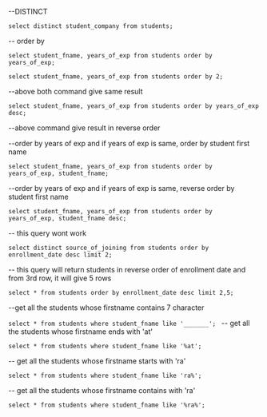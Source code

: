 --DISTINCT

`select distinct student_company from students;`

-- order by

`select student_fname, years_of_exp from students order by years_of_exp;`

`select student_fname, years_of_exp from students order by 2;`

--above both command give same result

`select student_fname, years_of_exp from students order by years_of_exp desc;`

--above command give result in reverse order

--order by years of exp and if years of exp is same, order by student first name

`select student_fname, years_of_exp from students order by years_of_exp, student_fname;`

--order by years of exp and if years of exp is same, reverse order by student first name

`select student_fname, years_of_exp from students order by years_of_exp, student_fname desc;`


-- this query wont work

`select distinct source_of_joining from students order by enrollment_date desc limit 2;`

-- this query will return students in reverse order of enrollment date and from 3rd row, it will give 5 rows

`select * from students order by enrollment_date desc limit 2,5;`


--get all the students whose firstname contains 7 character

`select * from students where student_fname like '_______';
`
-- get all the students whose firstname ends with 'at'

`select * from students where student_fname like '%at';`

-- get all the students whose firstname starts with 'ra'

`select * from students where student_fname like 'ra%';`

-- get all the students whose firstname contains with 'ra'

`select * from students where student_fname like '%ra%';`





